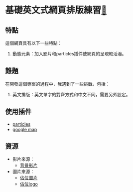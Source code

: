 # 基礎英文式網頁排版練習[🔗](https://uuam.github.io/english_web.github.io/)

## 特點
這個網頁具有以下一些特點：
1. 動態元素：加入影片和particles插件使網頁的呈現較活潑。

## 難題
在開發這個專案的過程中，我遇到了一些挑戰，包括：
1. 英文排版：英文單字的對齊方式和中文不同，需要另外設定。


## 使用插件
- [particles](https://vincentgarreau.com/particles.js/)
- [google map](https://www.google.com/map/)

## 資源
- 影片來源：
  - [背景影片](https://www.pexels.com/video/beautiful-timelapse-of-the-night-sky-with-reflections-in-a-lake-857251/)
- 圖片來源：
  - [佔位圖片](https://dummyimage.com/)
  - [佔位logo](https://seeklogo.com/vector-logo/134444/svg)
